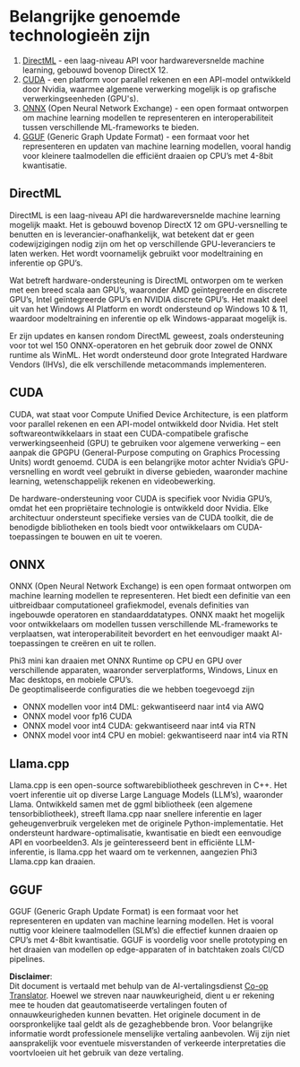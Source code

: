 <!--
CO_OP_TRANSLATOR_METADATA:
{
  "original_hash": "9841486ba4cf2590fabe609b925b00eb",
  "translation_date": "2025-05-09T08:25:58+00:00",
  "source_file": "md/01.Introduction/01/01.Understandingtech.md",
  "language_code": "nl"
}
-->
# Belangrijke genoemde technologieën zijn

1. [DirectML](https://learn.microsoft.com/windows/ai/directml/dml?WT.mc_id=aiml-138114-kinfeylo) - een laag-niveau API voor hardwareversnelde machine learning, gebouwd bovenop DirectX 12.  
2. [CUDA](https://blogs.nvidia.com/blog/what-is-cuda-2/) - een platform voor parallel rekenen en een API-model ontwikkeld door Nvidia, waarmee algemene verwerking mogelijk is op grafische verwerkingseenheden (GPU's).  
3. [ONNX](https://onnx.ai/) (Open Neural Network Exchange) - een open formaat ontworpen om machine learning modellen te representeren en interoperabiliteit tussen verschillende ML-frameworks te bieden.  
4. [GGUF](https://github.com/ggerganov/ggml/blob/master/docs/gguf.md) (Generic Graph Update Format) - een formaat voor het representeren en updaten van machine learning modellen, vooral handig voor kleinere taalmodellen die efficiënt draaien op CPU’s met 4-8bit kwantisatie.

## DirectML

DirectML is een laag-niveau API die hardwareversnelde machine learning mogelijk maakt. Het is gebouwd bovenop DirectX 12 om GPU-versnelling te benutten en is leverancier-onafhankelijk, wat betekent dat er geen codewijzigingen nodig zijn om het op verschillende GPU-leveranciers te laten werken. Het wordt voornamelijk gebruikt voor modeltraining en inferentie op GPU’s.

Wat betreft hardware-ondersteuning is DirectML ontworpen om te werken met een breed scala aan GPU’s, waaronder AMD geïntegreerde en discrete GPU’s, Intel geïntegreerde GPU’s en NVIDIA discrete GPU’s. Het maakt deel uit van het Windows AI Platform en wordt ondersteund op Windows 10 & 11, waardoor modeltraining en inferentie op elk Windows-apparaat mogelijk is.

Er zijn updates en kansen rondom DirectML geweest, zoals ondersteuning voor tot wel 150 ONNX-operatoren en het gebruik door zowel de ONNX runtime als WinML. Het wordt ondersteund door grote Integrated Hardware Vendors (IHVs), die elk verschillende metacommands implementeren.

## CUDA

CUDA, wat staat voor Compute Unified Device Architecture, is een platform voor parallel rekenen en een API-model ontwikkeld door Nvidia. Het stelt softwareontwikkelaars in staat een CUDA-compatibele grafische verwerkingseenheid (GPU) te gebruiken voor algemene verwerking – een aanpak die GPGPU (General-Purpose computing on Graphics Processing Units) wordt genoemd. CUDA is een belangrijke motor achter Nvidia’s GPU-versnelling en wordt veel gebruikt in diverse gebieden, waaronder machine learning, wetenschappelijk rekenen en videobewerking.

De hardware-ondersteuning voor CUDA is specifiek voor Nvidia GPU’s, omdat het een propriëtaire technologie is ontwikkeld door Nvidia. Elke architectuur ondersteunt specifieke versies van de CUDA toolkit, die de benodigde bibliotheken en tools biedt voor ontwikkelaars om CUDA-toepassingen te bouwen en uit te voeren.

## ONNX

ONNX (Open Neural Network Exchange) is een open formaat ontworpen om machine learning modellen te representeren. Het biedt een definitie van een uitbreidbaar computationeel grafiekmodel, evenals definities van ingebouwde operatoren en standaarddatatypes. ONNX maakt het mogelijk voor ontwikkelaars om modellen tussen verschillende ML-frameworks te verplaatsen, wat interoperabiliteit bevordert en het eenvoudiger maakt AI-toepassingen te creëren en uit te rollen.

Phi3 mini kan draaien met ONNX Runtime op CPU en GPU over verschillende apparaten, waaronder serverplatforms, Windows, Linux en Mac desktops, en mobiele CPU’s.  
De geoptimaliseerde configuraties die we hebben toegevoegd zijn

- ONNX modellen voor int4 DML: gekwantiseerd naar int4 via AWQ  
- ONNX model voor fp16 CUDA  
- ONNX model voor int4 CUDA: gekwantiseerd naar int4 via RTN  
- ONNX model voor int4 CPU en mobiel: gekwantiseerd naar int4 via RTN

## Llama.cpp

Llama.cpp is een open-source softwarebibliotheek geschreven in C++. Het voert inferentie uit op diverse Large Language Models (LLM’s), waaronder Llama. Ontwikkeld samen met de ggml bibliotheek (een algemene tensorbibliotheek), streeft llama.cpp naar snellere inferentie en lager geheugenverbruik vergeleken met de originele Python-implementatie. Het ondersteunt hardware-optimalisatie, kwantisatie en biedt een eenvoudige API en voorbeelden3. Als je geïnteresseerd bent in efficiënte LLM-inferentie, is llama.cpp het waard om te verkennen, aangezien Phi3 Llama.cpp kan draaien.

## GGUF

GGUF (Generic Graph Update Format) is een formaat voor het representeren en updaten van machine learning modellen. Het is vooral nuttig voor kleinere taalmodellen (SLM’s) die effectief kunnen draaien op CPU’s met 4-8bit kwantisatie. GGUF is voordelig voor snelle prototyping en het draaien van modellen op edge-apparaten of in batchtaken zoals CI/CD pipelines.

**Disclaimer**:  
Dit document is vertaald met behulp van de AI-vertalingsdienst [Co-op Translator](https://github.com/Azure/co-op-translator). Hoewel we streven naar nauwkeurigheid, dient u er rekening mee te houden dat geautomatiseerde vertalingen fouten of onnauwkeurigheden kunnen bevatten. Het originele document in de oorspronkelijke taal geldt als de gezaghebbende bron. Voor belangrijke informatie wordt professionele menselijke vertaling aanbevolen. Wij zijn niet aansprakelijk voor eventuele misverstanden of verkeerde interpretaties die voortvloeien uit het gebruik van deze vertaling.